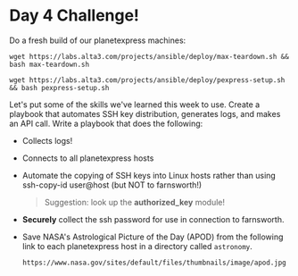 # Day 4 Challenge!

Do a fresh build of our planetexpress machines:

`wget https://labs.alta3.com/projects/ansible/deploy/max-teardown.sh && bash max-teardown.sh`

`wget https://labs.alta3.com/projects/ansible/deploy/pexpress-setup.sh && bash pexpress-setup.sh`

Let's put some of the skills we've learned this week to use. Create a playbook that automates SSH key distribution, generates logs, and makes an API call. Write a playbook that does the following:

- Collects logs!

- Connects to all planetexpress hosts

- Automate the copying of SSH keys into Linux hosts rather than using ssh-copy-id user@host (but NOT to farnsworth!)
    > Suggestion: look up the **authorized_key** module!

- **Securely** collect the ssh password for use in connection to farnsworth.

- Save NASA's Astrological Picture of the Day (APOD) from the following link to each planetexpress host in a directory called `astronomy`.

    `https://www.nasa.gov/sites/default/files/thumbnails/image/apod.jpg` 
